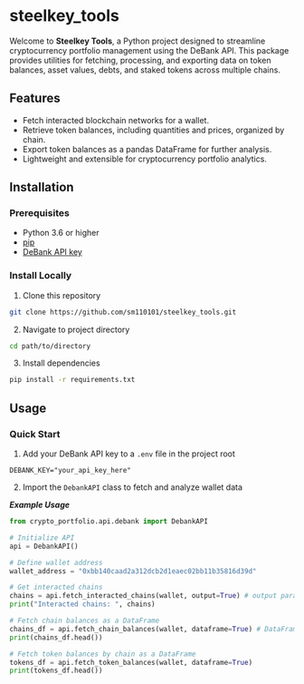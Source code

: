 # steelkey_tools


Welcome to **Steelkey Tools**, a Python project designed to streamline cryptocurrency portfolio management using the DeBank API. This package provides utilities for fetching, processing, and exporting data on token balances, asset values, debts, and staked tokens across multiple chains.

## Features

- Fetch interacted blockchain networks for a wallet.
- Retrieve token balances, including quantities and prices, organized by chain.
- Export token balances as a pandas DataFrame for further analysis.
- Lightweight and extensible for cryptocurrency portfolio analytics.

## Installation

### Prerequisites

- Python 3.6 or higher
- [pip](https://pip.pypa.io/en/stable/installation/)
- [DeBank API key](https://docs.cloud.debank.com/en/readme/open-api)

### Install Locally

1. Clone this repository

```bash
git clone https://github.com/sm110101/steelkey_tools.git
```

2. Navigate to project directory

```bash
cd path/to/directory
```

3. Install dependencies

```bash
pip install -r requirements.txt
```

## Usage 

### Quick Start

1. Add your DeBank API key to a `.env` file in the project root

```env
DEBANK_KEY="your_api_key_here"
```

2. Import the `DebankAPI` class to fetch and analyze wallet data

***Example Usage***

```python
from crypto_portfolio.api.debank import DebankAPI

# Initialize API
api = DebankAPI()

# Define wallet address
wallet_address = "0xbb140caad2a312dcb2d1eaec02bb11b35816d39d"

# Get interacted chains
chains = api.fetch_interacted_chains(wallet, output=True) # output parameter is required for this function since it is mostly used to update cached data for other calls
print("Interacted chains: ", chains)

# Fetch chain balances as a DataFrame
chains_df = api.fetch_chain_balances(wallet, dataframe=True) # DataFrame=False returns the dictionary {chain_id: balance_usd, ...}
print(chains_df.head()) 

# Fetch token balances by chain as a DataFrame
tokens_df = api.fetch_token_balances(wallet, dataframe=True)
print(tokens_df.head())
```


